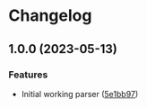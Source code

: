 # Changelog

## 1.0.0 (2023-05-13)


### Features

* Initial working parser ([5e1bb97](https://github.com/amaanq/tree-sitter-puppet/commit/5e1bb979ea71efc0860d4bc56eb3b3f7a670d6ec))
